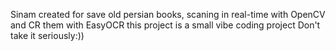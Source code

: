 Sinam created for save old persian books, scaning in real-time with OpenCV and CR them with EasyOCR
this project is a small vibe coding project
Don't take it seriously:))
